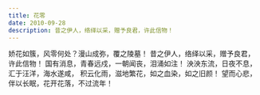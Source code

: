 ```yaml
---
title: 花零
date: 2010-09-28
description: 昔之伊人，络绎以采，赠予良君，许此信物！
---
```


娇花如簇，风零何处？漫山成弥，覆之陵墓！
昔之伊人，络绎以采，赠予良君，许此信物！
国有消息，青春远戍，一朝闻丧，泪涌如注！
泱泱东流，日夜不息，汇于汪洋，海水遂咸，
积云化雨，滋地繁花，如之血染，如之旧颜！
望而心悲，伴以长眠，花开花落，不过流年！